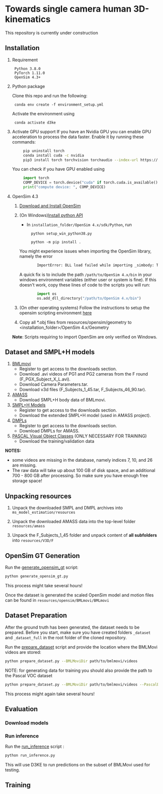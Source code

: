 # Towards single camera human 3D-kinematics

<p class="callout info">This repository is currently under construction</p>

## Installation
1. Requirement

        Python 3.8.0 
        PyTorch 1.11.0
        OpenSim 4.3+        

2. Python package

    Clone this repo and run the following:

        conda env create -f environment_setup.yml
    
    Activate the environment using

        conda activate d3ke

3. Activate GPU support
   If you have an Nvidia GPU you can enable GPU acceleration to process the data faster. Enable it by running these commands:
   ```bash
        pip uninstall torch
        conda install cuda -c nvidia
        pip3 install torch torchvision torchaudio --index-url https://download.pytorch.org/whl/cu117
   ```
   You can check if you have GPU enabled using
   ```python
        import torch
        COMP_DEVICE = torch.device("cuda" if torch.cuda.is_available() else "cpu")
        print("compute device: ", COMP_DEVICE)
   ```
        
4. OpenSim 4.3
    1. [Download and Install OpenSim](https://simtk.org/frs/?group_id=91)    
    
    2. (On Windows)[Install python API](https://simtk-confluence.stanford.edu:8443/display/OpenSim/Scripting+in+Python)
        + In ``installation_folder/OpenSim 4.x/sdk/Python``, run

                python setup_win_python38.py
        
                python -m pip install .
        You might experience issues when importing the OpenSim library, namely the error
        ```bash
                ImportError: DLL load failed while importing _simbody: The specified module could not be found.
        ```
        A quick fix is to include the path `/path/to/OpenSim 4.x/bin` in your windows environment variables (either user or system is fine). If this doesn't work, copy these lines of code to the scripts you will run:
        ```python
                import os
                os.add_dll_directory("/path/to/OpenSim 4.x/bin")
        ```
    3. (On other operating systems) Follow the instructions to setup the opensim scripting environment [here](https://simtk-confluence.stanford.edu:8443/display/OpenSim/Scripting+in+Python) 
    
    4. Copy all *.obj files from resources/opensim/geometry to <installation_folder>/OpenSim 4.x/Geometry
    
    **Note**: Scripts requiring to import OpenSim are only verified on Windows.  

## Dataset and SMPL+H models
1. [BMLmovi](https://www.biomotionlab.ca/movi/)
    + Register to get access to the downloads section.
    + Download .avi videos of PG1 and PG2 cameras from the F round (F_PGX_Subject_X_L.avi).
    + Download Camera Parameters.tar.
    + Download v3d files (F_Subjects_1_45.tar, F_Subjects_46_90.tar).
2. [AMASS](https://amass.is.tue.mpg.de/index.html)
    + Download SMPL+H body data of BMLmovi.
3. [SMPL+H Models](https://mano.is.tue.mpg.de/index.html)
    + Register to get access to the downloads section.
    + Download the extended SMPL+H model (used in AMASS project).
4. [DMPLs](https://smpl.is.tue.mpg.de/index.html)
    + Register to get access to the downloads section.
    + Download DMPLs for AMASS.
5. [PASCAL Visual Object Classes](http://host.robots.ox.ac.uk/pascal/VOC/voc2012) (ONLY NECESSARY FOR TRAINING)    
    + Download the training/validation data

__NOTES:__ 

- some videos are missing in the database, namely indices 7, 10, and 26 are missing. 
- The raw data will take up about 100 GB of disk space, and an additional 700 - 800 GB after processing. So make sure you have enough free storage space!

## Unpacking resources

1. Unpack the downloaded SMPL and DMPL archives into ```ms_model_estimation/resources```

2. Unpack the downloaded AMASS data into the top-level folder ```resources/amass```

3. Unpack the F_Subjects_1_45 folder and unpack content of **all subfolders** into ``resources/V3D/F``

## OpenSim GT Generation 

Run the [generate_opensim_gt](generate_opensim_gt.py) script:
```bash
python generate_opensim_gt.py
 ```

This process might take several hours!

Once the dataset is generated the scaled OpenSim model and motion files can be found in ``resources/opensim/BMLmovi/BMLmovi``

## Dataset Preparation 

After the ground truth has been generated, the dataset needs to be prepared. Before you start, make sure you have created folders `_dataset` and `_dataset_full` in the root folder of the cloned repository.

Run the [prepare_dataset](prepare_dataset.py) script and provide the location where the BMLMovi videos are stored:
```bash
python prepare_dataset.py --BMLMoviDir path/to/bmlmovi/videos
 ```

NOTE: for generating data for training you should also provide the path to the Pascal VOC dataset

```bash
python prepare_dataset.py --BMLMoviDir path/to/bmlmovi/videos --PascalDir path/to/pascal_voc/data
 ```

This process might again take several hours!

## Evaluation

### Download models

### Run inference

Run the [run_inference](run_inference.py) script :
```bash
python run_inference.py
 ```

This will use D3KE to run predictions on the subset of BMLMovi used for testing.


## Training 


    

